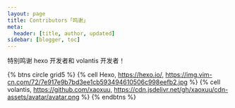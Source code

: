 ```yaml
---
layout: page
title: Contributors「鸣谢」
meta:
  header: [title, author, updated]
sidebar: [blogger, toc]
---
```


特别鸣谢 hexo 开发者和 volantis 开发者！

<!-- ## 开发者信息 -->

{% btns circle grid5 %}
{% cell Hexo, <https://hexo.io/,> <https://img.vim-cn.com/72/7e917e9b7bd3ee1cb593494610506c998eefb2.jpg> %}
{% cell volantis, <https://github.com/xaoxuu,> <https://cdn.jsdelivr.net/gh/xaoxuu/cdn-assets/avatar/avatar.png> %}
{% endbtns %}
